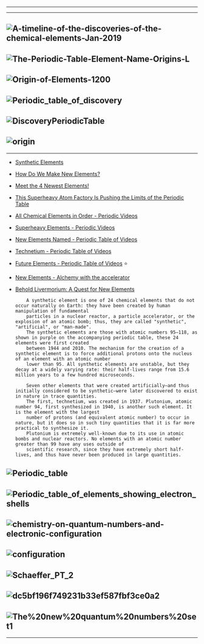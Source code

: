 ---------------------
---------------------------
![A-timeline-of-the-discoveries-of-the-chemical-elements-Jan-2019](https://i0.wp.com/www.compoundchem.com/wp-content/uploads/2019/01/A-timeline-of-the-discoveries-of-the-chemical-elements-Jan-2019.png?ssl=1)
----------------------
![The-Periodic-Table-Element-Name-Origins-L](https://www.compoundchem.com/wp-content/uploads/2016/06/The-Periodic-Table-Element-Name-Origins-L.png)
----------
![Origin-of-Elements-1200](https://2oqz471sa19h3vbwa53m33yj-wpengine.netdna-ssl.com/wp-content/uploads/2019/06/Origin-of-Elements-1200.png)
----------
![Periodic_table_of_discovery](https://upload.wikimedia.org/wikipedia/commons/6/64/Periodic_table_of_discovery.svg)
---------
![DiscoveryPeriodicTable](https://sciencenotes.org/wp-content/uploads/2015/06/DiscoveryPeriodicTable.png)
----------
![origin](https://assets.rbl.ms/18339885/origin.jpg)
----------
---------------
- [Synthetic Elements](https://en.wikipedia.org/wiki/Synthetic_element)
- [How Do We Make New Elements?](https://www.youtube.com/watch?v=Y9D1XQdIaLw)
- [Meet the 4 Newest Elements!](https://www.youtube.com/watch?v=h9bzQIsQMAI)
- [This Superheavy Atom Factory Is Pushing the Limits of the Periodic Table](https://www.youtube.com/watch?v=kg0AN8bZ4us)
- [All Chemical Elements in Order - Periodic Videos](https://www.youtube.com/playlist?list=PL7A1F4CF36C085DE1)
- [Superheavy Elements - Periodic Videos](https://www.youtube.com/playlist?list=PL9eEsN9D48mcm2aX0UDOMgGX3en3WrPmG)
- [New Elements Named - Periodic Table of Videos](https://www.youtube.com/watch?v=wswa0NuBbMw)
- [Technetium - Periodic Table of Videos](https://www.youtube.com/watch?v=ud5c1TVkcnU)
- [Future Elements - Periodic Table of Videos](https://www.youtube.com/watch?v=SBz_NDq6g6E) :star:
- [New Elements - Alchemy with the accelerator](https://www.youtube.com/watch?v=SBz_NDq6g6E)
- [Behold Livermorium: A Quest for New Elements](https://www.youtube.com/watch?v=vcck-qg1Z8M)

          A synthetic element is one of 24 chemical elements that do not occur naturally on Earth: they have been created by human manipulation of fundamental 
          particles in a nuclear reactor, a particle accelerator, or the explosion of an atomic bomb; thus, they are called "synthetic", "artificial", or "man-made". 
          The synthetic elements are those with atomic numbers 95–118, as shown in purple on the accompanying periodic table, these 24 elements were first created 
          between 1944 and 2010. The mechanism for the creation of a synthetic element is to force additional protons onto the nucleus of an element with an atomic number 
          lower than 95. All synthetic elements are unstable, but they decay at a widely varying rate: their half-lives range from 15.6 million years to a few hundred microseconds.
          
          Seven other elements that were created artificially—and thus initially considered to be synthetic—were later discovered to exist in nature in trace quantities. 
          The first, technetium, was created in 1937. Plutonium, atomic number 94, first synthesized in 1940, is another such element. It is the element with the largest 
          number of protons (and equivalent atomic number) to occur in nature, but it does so in such tiny quantities that it is far more practical to synthesize it. 
          Plutonium is extremely well-known due to its use in atomic bombs and nuclear reactors. No elements with an atomic number greater than 99 have any uses outside of 
          scientific research, since they have extremely short half-lives, and thus have never been produced in large quantities.

![Periodic_table](https://upload.wikimedia.org/wikipedia/commons/a/a6/Periodic_table%2C_good_SVG.svg)
-----------
![Periodic_table_of_elements_showing_electron_shells](https://upload.wikimedia.org/wikipedia/commons/e/e5/Periodic_table_of_elements_showing_electron_shells.png)
---------
![chemistry-on-quantum-numbers-and-electronic-configuration](https://image.slidesharecdn.com/spdf2014pdf-140210012322-phpapp01/95/ib-chemistry-on-quantum-numbers-and-electronic-configuration-1-1024.jpg?cb=1391995652)
---------
![configuration](https://image.slidesharecdn.com/spdfnew2014-140210021729-phpapp02/95/ib-chemistry-on-quantum-numbers-and-electronic-configuration-20-1024.jpg?cb=1392000113)
---------
![Schaeffer_PT_2](https://www.meta-synthesis.com/webbook/35_pt/Schaeffer_PT_2.png)
--------
![dc5bf196f749231b33ef587fbf3ce0a2](https://i.pinimg.com/originals/dc/5b/f1/dc5bf196f749231b33ef587fbf3ce0a2.jpg)
--------
![The%20new%20quantum%20numbers%20set1](https://sites.google.com/site/newptnotation/_/rsrc/1554630815842/home/The%20new%20quantum%20numbers%20set1.jpg)
--------------------
----------------------------

